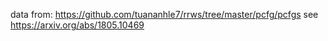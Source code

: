 data from: https://github.com/tuananhle7/rrws/tree/master/pcfg/pcfgs
see https://arxiv.org/abs/1805.10469


